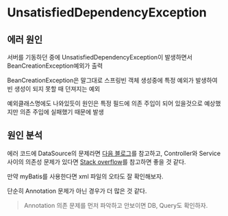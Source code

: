 # UnsatisfiedDependencyException

## 에러 원인

서버를 기동하던 중에 UnsatisfiedDependencyException이 발생하면서 BeanCreationException예외가 출력

BeanCreationException은 말그대로 스프링빈 객체 생성중에 특정 예외가 발생하여 빈 생성이 되지 못할 때 던져지는 예외

예외클래스명에도 나와있듯이 원인은 특정 필드에 의존 주입이 되어 있을것으로 예상했지만 의존 주입에 실패했기 때문에 발생

## 원인 분석

에러 코드에 DataSource의 문제라면 [다음 블로그](https://dololak.tistory.com/545)를 참고하고, Controller와 Service 사이의 의존성 문제가 있다면 [Stack overflow](https://stackoverflow.com/questions/41511511/unsatisfieddependencyexception-error-creating-bean-with-name)를 참고하면 좋을 것 같다.

만약 myBatis를 사용한다면 xml 파일의 오타도 잘 확인해보자.

단순히 Annotation 문제가 아닌 경우가 더 많은 것 같다.

> Annotation 의존 문제를 먼저 파악하고 안보이면 DB, Query도 확인하자.